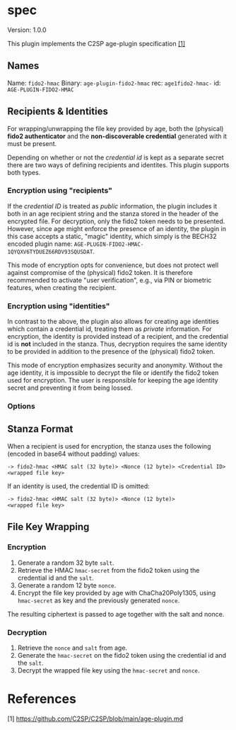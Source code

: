 # spec

Version: 1.0.0

This plugin implements the C2SP age-plugin specification [[1]](#references)

## Names

Name: `fido2-hmac`
Binary: `age-plugin-fido2-hmac`
rec: `age1fido2-hmac-`
id: `AGE-PLUGIN-FIDO2-HMAC`


## Recipients & Identities

For wrapping/unwrapping the file key provided by age, both the (physical) **fido2 authenticator** and the **non-discoverable credential** generated with it must be present.

Depending on whether or not the _credential id_ is kept as a separate secret there are two ways of defining recipients and identites. This plugin supports both types.

### Encryption using "recipients"

If the _credential ID_ is treated as _public_ information, the plugin includes it both in an age recipient string and the stanza stored in the header of the encrypted file. For decryption, only the fido2 token needs to be presented. However, since age might enforce the presence of an identity, the plugin in this case accepts a static, "magic" identity, which simply is the BECH32 encoded plugin name: `AGE-PLUGIN-FIDO2-HMAC-1QYQXV6TYDUEZ66RDV93SQUSDAT`.

This mode of encryption opts for convenience, but does not protect well against compromise of the (physical) fido2 token. It is therefore recommended to activate "user verification", e.g., via PIN or biometric features, when creating the recipient.

### Encryption using "identities"

In contrast to the above, the plugin also allows for creating age identities which contain a credential id, treating them as _private_ information. For encryption, the identity is provided instead of a recipient, and the credential id is **not** included in the stanza. Thus, decryption requires the same identity to be provided in addition to the presence of the (physical) fido2 token.

This mode of encryption emphasizes security and anonymity. Without the age identity, it is impossible to decrypt the file or identify the fido2 token used for encryption. The user is responsible for keeping the age identity secret and preventing it from being lossed.

### Options


## Stanza Format

When a recipient is used for encryption, the stanza uses the following (encoded in base64 without padding) values:

```
-> fido2-hmac <HMAC salt (32 byte)> <Nonce (12 byte)> <Credential ID>
<wrapped file key>
```


If an identity is used, the credential ID is omitted:

```
-> fido2-hmac <HMAC salt (32 byte)> <Nonce (12 byte)>
<wrapped file key>
```


## File Key Wrapping

### Encryption

1. Generate a random 32 byte `salt`.
2. Retrieve the HMAC `hmac-secret` from the fido2 token using the credential id and the `salt`.
3. Generate a random 12 byte `nonce`.
4. Encrypt the file key provided by age with ChaCha20Poly1305, using `hmac-secret` as key and the previously generated `nonce`.

The resulting ciphertext is passed to age together with the salt and nonce.

### Decryption

1. Retrieve the `nonce` and `salt` from age.
2. Generate the `hmac-secret` on the fido2 token using the credential id and the `salt`.
3. Decrypt the wrapped file key using the `hmac-secret` and `nonce`.

# References

[1] https://github.com/C2SP/C2SP/blob/main/age-plugin.md

